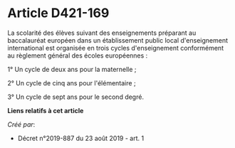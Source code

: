 # Article D421-169

La scolarité des élèves suivant des enseignements préparant au baccalauréat européen dans un établissement public local
d'enseignement international est organisée en trois cycles d'enseignement conformément au règlement général des écoles
européennes :

1° Un cycle de deux ans pour la maternelle ;

2° Un cycle de cinq ans pour l'élémentaire ;

3° Un cycle de sept ans pour le second degré.

**Liens relatifs à cet article**

_Créé par_:

  - Décret n°2019-887 du 23 août 2019 - art. 1
